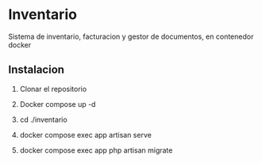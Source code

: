 # Inventario
Sistema de inventario, facturacion y gestor de documentos, en contenedor docker


## Instalacion

1. Clonar el repositorio

2. Docker compose up -d

3. cd ./inventario

4. docker compose exec app artisan serve

5. docker compose exec app php artisan migrate